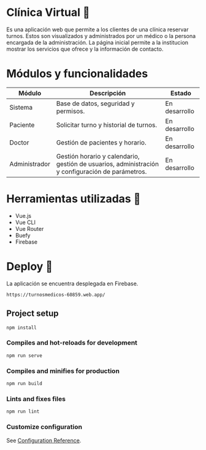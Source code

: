 # Clínica Virtual 🏥

Es una aplicación web que permite a los clientes de una clínica reservar turnos. Estos son visualizados y administrados por un médico o la persona encargada de la administración.
La página inicial permite a la institucion mostrar los servicios que ofrece y la información de contacto.

# Módulos y funcionalidades

| Módulo | Descripción | Estado |
| --- | --- | -- |
| Sistema | Base de datos, seguridad y permisos. | En desarrollo |
| Paciente | Solicitar turno y historial de turnos. | En desarrollo |
| Doctor | Gestión de pacientes y horario. | En desarrollo |
| Administrador | Gestión horario y calendario, gestión de usuarios, administración y configuración de parámetros. | En desarrollo |

# Herramientas utilizadas 🔧


  - Vue.js
  - Vue CLI
  - Vue Router
  - Buefy
  - Firebase
	
# Deploy 🚀

La aplicación se encuentra desplegada en Firebase.

```
https://turnosmedicos-60859.web.app/
```


## Project setup
```
npm install
```

### Compiles and hot-reloads for development
```
npm run serve
```

### Compiles and minifies for production
```
npm run build
```

### Lints and fixes files
```
npm run lint
```

### Customize configuration
See [Configuration Reference](https://cli.vuejs.org/config/).
